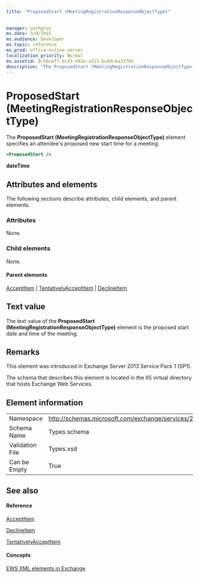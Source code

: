 ```yaml
---
title: "ProposedStart (MeetingRegistrationResponseObjectType)"
 
 
manager: sethgros
ms.date: 3/9/2015
ms.audience: Developer
ms.topic: reference
ms.prod: office-online-server
localization_priority: Normal
ms.assetid: 8c58cef7-bc43-493a-a323-ba4dc6a33704
description: "The ProposedStart (MeetingRegistrationResponseObjectType) element specifies an attendee's proposed new start time for a meeting."
---
```


# ProposedStart (MeetingRegistrationResponseObjectType)

The **ProposedStart (MeetingRegistrationResponseObjectType)** element specifies an attendee's proposed new start time for a meeting. 
  
```XML
<ProposedStart />
```

 **dateTime**
## Attributes and elements

The following sections describe attributes, child elements, and parent elements.
  
### Attributes

None.
  
### Child elements

None.
  
#### Parent elements

[AcceptItem](acceptitem.md) | [TentativelyAcceptItem](tentativelyacceptitem.md) | [DeclineItem](declineitem.md)
  
## Text value

The text value of the **ProposedStart (MeetingRegistrationResponseObjectType)** element is the proposed start date and time of the meeting. 
  
## Remarks

This element was introduced in Exchange Server 2013 Service Pack 1 (SP1).
  
The schema that describes this element is located in the IIS virtual directory that hosts Exchange Web Services.
  
## Element information

|||
|:-----|:-----|
|Namespace  <br/> |http://schemas.microsoft.com/exchange/services/2006/types  <br/> |
|Schema Name  <br/> |Types schema  <br/> |
|Validation File  <br/> |Types.xsd  <br/> |
|Can be Empty  <br/> |True  <br/> |
   
## See also

#### Reference

[AcceptItem](acceptitem.md)
  
[DeclineItem](declineitem.md)
  
[TentativelyAcceptItem](tentativelyacceptitem.md)
#### Concepts

[EWS XML elements in Exchange](ews-xml-elements-in-exchange.md)

